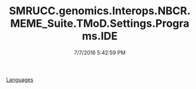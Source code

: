 ﻿---
title: SMRUCC.genomics.Interops.NBCR.MEME_Suite.TMoD.Settings.Programs.IDE
date: 7/7/2016 5:42:59 PM
---

[Languages](T-SMRUCC.genomics.Interops.NBCR.MEME_Suite.TMoD.Settings.Programs.IDE.Languages.html)
